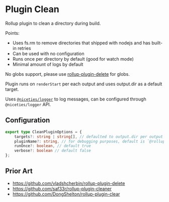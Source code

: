 # Plugin Clean

Rollup plugin to clean a directory during build.

Points:

- Uses fs.rm to remove directories that shipped with nodejs and has built-in retries
- Can be used with no configuration
- Runs once per directory by default (good for watch mode)
- Minimal amount of logs by default

No globs support, please use [rollup-plugin-delete](https://github.com/vladshcherbin/rollup-plugin-delete) for globs.

Plugin runs on `renderStart` per each output and uses output.dir as a default target.

Uses [`@niceties/logger`](https://github.com/kshutkin/niceties/blob/main/logger/README.md) to log messages, can be configured through `@niceties/logger` API.

## Configuration

```typescript
export type CleanPluginOptions = {
    targets?: string | string[], // defaulted to output.dir per output
    pluginName?: string, // for debugging purposes, default is `@rollup-extras/plugin-clean`
    runOnce?: boolean, // default true
    verbose?: boolean // default false
};
```

## Prior Art

- https://github.com/vladshcherbin/rollup-plugin-delete
- https://github.com/saf33r/rollup-plugin-cleaner
- https://github.com/DongShelton/rollup-plugin-clear
